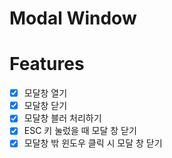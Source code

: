 # Modal Window

# Features 
- [x] 모달창 열기
- [x] 모달창 닫기
- [x] 모달창 블러 처리하기
- [x] ESC 키 눌렀을 때 모달 창 닫기
- [X] 모달창 밖 윈도우 클릭 시 모달 창 닫기    